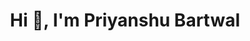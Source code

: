 <h1 align="center">Hi 👋, I'm Priyanshu Bartwal</h1>
<!-- <h3 align="center">A passionate frontend developer from India</h3> -->

<!-- <p align="left"> <a href="https://twitter.com/@priyanshubartw5" target="blank"><img src="https://img.shields.io/twitter/follow/@priyanshubartw5?logo=twitter&style=for-the-badge" alt="@priyanshubartw5" /></a> </p> -->

<!-- - 🌱 I’m currently learning **MERN stack**

- 📫 How to reach me **bartwalpriyanshu00@gmail.com**
- 
<div display="flex">
<h3 align="left">Connect with me:</h3>
<p align="left">
<a href="https://twitter.com/@priyanshubartw5" target="blank"><img align="center" src="https://raw.githubusercontent.com/rahuldkjain/github-profile-readme-generator/master/src/images/icons/Social/twitter.svg" alt="@priyanshubartw5" height="30" width="40" /></a>
<a href="https://linkedin.com/in/priyanshu-bartwal" target="blank"><img align="center" src="https://raw.githubusercontent.com/rahuldkjain/github-profile-readme-generator/master/src/images/icons/Social/linked-in-alt.svg" alt="priyanshu-bartwal" height="30" width="40" /></a>
<a href="https://www.behance.net/priyansbartwal" target="blank"><img align="center" src="https://raw.githubusercontent.com/rahuldkjain/github-profile-readme-generator/master/src/images/icons/Social/behance.svg" alt="priyansbartwal" height="30" width="40" /></a>
</p>
  

<h3 align="right">Languages and Tools:</h3>
<p align="right"> <a href="https://expressjs.com" target="_blank" rel="noreferrer"> <img src="https://raw.githubusercontent.com/devicons/devicon/master/icons/express/express-original-wordmark.svg" alt="express" width="40" height="40"/> </a> <a href="https://www.figma.com/" target="_blank" rel="noreferrer"> <img src="https://www.vectorlogo.zone/logos/figma/figma-icon.svg" alt="figma" width="40" height="40"/> </a> <a href="https://www.mongodb.com/" target="_blank" rel="noreferrer"> <img src="https://raw.githubusercontent.com/devicons/devicon/master/icons/mongodb/mongodb-original-wordmark.svg" alt="mongodb" width="40" height="40"/> </a> <a href="https://nodejs.org" target="_blank" rel="noreferrer"> <img src="https://raw.githubusercontent.com/devicons/devicon/master/icons/nodejs/nodejs-original-wordmark.svg" alt="nodejs" width="40" height="40"/> </a> <a href="https://www.photoshop.com/en" target="_blank" rel="noreferrer"> <img src="https://raw.githubusercontent.com/devicons/devicon/master/icons/photoshop/photoshop-line.svg" alt="photoshop" width="40" height="40"/> </a> <a href="https://reactjs.org/" target="_blank" rel="noreferrer"> <img src="https://raw.githubusercontent.com/devicons/devicon/master/icons/react/react-original-wordmark.svg" alt="react" width="40" height="40"/> </a> </p>
</div>

<p><img align="center" src="https://github-readme-stats.vercel.app/api/top-langs?username=git-init-priyanshu&show_icons=true&locale=en&layout=compact" alt="git-init-priyanshu" /></p> -->

<!-- <p><img align="center" src="https://github-readme-streak-stats.herokuapp.com/?user=git-init-priyanshu&" alt="git-init-priyanshu" /></p> -->
